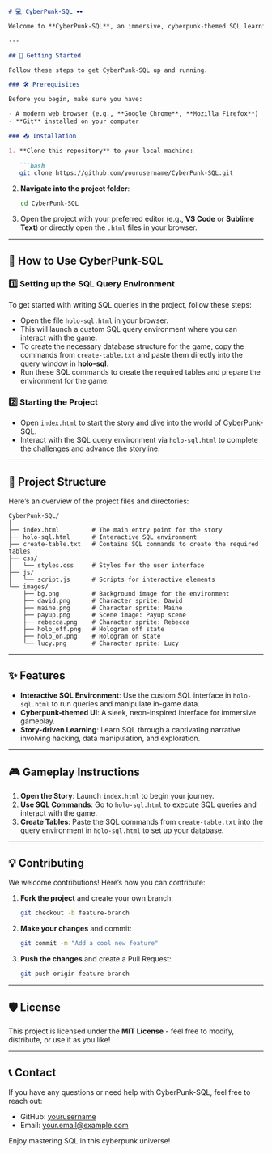 ```markdown
# 💻 CyberPunk-SQL 🕶️

Welcome to **CyberPunk-SQL**, an immersive, cyberpunk-themed SQL learning platform. Dive into a neon-lit world where you’ll learn SQL by interacting with futuristic characters and completing hacking missions using SQL queries.

---

## 🚀 Getting Started

Follow these steps to get CyberPunk-SQL up and running.

### 🛠️ Prerequisites

Before you begin, make sure you have:

- A modern web browser (e.g., **Google Chrome**, **Mozilla Firefox**)
- **Git** installed on your computer

### 📥 Installation

1. **Clone this repository** to your local machine:
   
   ```bash
   git clone https://github.com/yourusername/CyberPunk-SQL.git
   ```

2. **Navigate into the project folder**:
   
   ```bash
   cd CyberPunk-SQL
   ```

3. Open the project with your preferred editor (e.g., **VS Code** or **Sublime Text**) or directly open the `.html` files in your browser.

---

## 📜 How to Use CyberPunk-SQL

### 1️⃣ Setting up the SQL Query Environment

To get started with writing SQL queries in the project, follow these steps:

- Open the file `holo-sql.html` in your browser.
- This will launch a custom SQL query environment where you can interact with the game.
- To create the necessary database structure for the game, copy the commands from `create-table.txt` and paste them directly into the query window in **holo-sql**.
- Run these SQL commands to create the required tables and prepare the environment for the game.

### 2️⃣ Starting the Project

- Open `index.html` to start the story and dive into the world of CyberPunk-SQL.
- Interact with the SQL query environment via `holo-sql.html` to complete the challenges and advance the storyline.

---

## 📂 Project Structure

Here’s an overview of the project files and directories:

```plaintext
CyberPunk-SQL/
│
├── index.html         # The main entry point for the story
├── holo-sql.html      # Interactive SQL environment
├── create-table.txt   # Contains SQL commands to create the required tables
├── css/
│   └── styles.css     # Styles for the user interface
├── js/
│   └── script.js      # Scripts for interactive elements
└── images/
    ├── bg.png         # Background image for the environment
    ├── david.png      # Character sprite: David
    ├── maine.png      # Character sprite: Maine
    ├── payup.png      # Scene image: Payup scene
    ├── rebecca.png    # Character sprite: Rebecca
    ├── holo_off.png   # Hologram off state
    ├── holo_on.png    # Hologram on state
    └── lucy.png       # Character sprite: Lucy
```

---

## ✨ Features

- **Interactive SQL Environment**: Use the custom SQL interface in `holo-sql.html` to run queries and manipulate in-game data.
- **Cyberpunk-themed UI**: A sleek, neon-inspired interface for immersive gameplay.
- **Story-driven Learning**: Learn SQL through a captivating narrative involving hacking, data manipulation, and exploration.

---

## 🎮 Gameplay Instructions

1. **Open the Story**: Launch `index.html` to begin your journey.
2. **Use SQL Commands**: Go to `holo-sql.html` to execute SQL queries and interact with the game.
3. **Create Tables**: Paste the SQL commands from `create-table.txt` into the query environment in `holo-sql.html` to set up your database.

---

## 💡 Contributing

We welcome contributions! Here’s how you can contribute:

1. **Fork the project** and create your own branch:
   ```bash
   git checkout -b feature-branch
   ```
2. **Make your changes** and commit:
   ```bash
   git commit -m "Add a cool new feature"
   ```
3. **Push the changes** and create a Pull Request:
   ```bash
   git push origin feature-branch
   ```

---

## 🛡️ License

This project is licensed under the **MIT License** - feel free to modify, distribute, or use it as you like!

---

## 📞 Contact

If you have any questions or need help with CyberPunk-SQL, feel free to reach out:

- GitHub: [yourusername](https://github.com/202307020048)
- Email: [your.email@example.com](mailto:202307020048@karnavatiuniversity.edu.in)

Enjoy mastering SQL in this cyberpunk universe!
```

